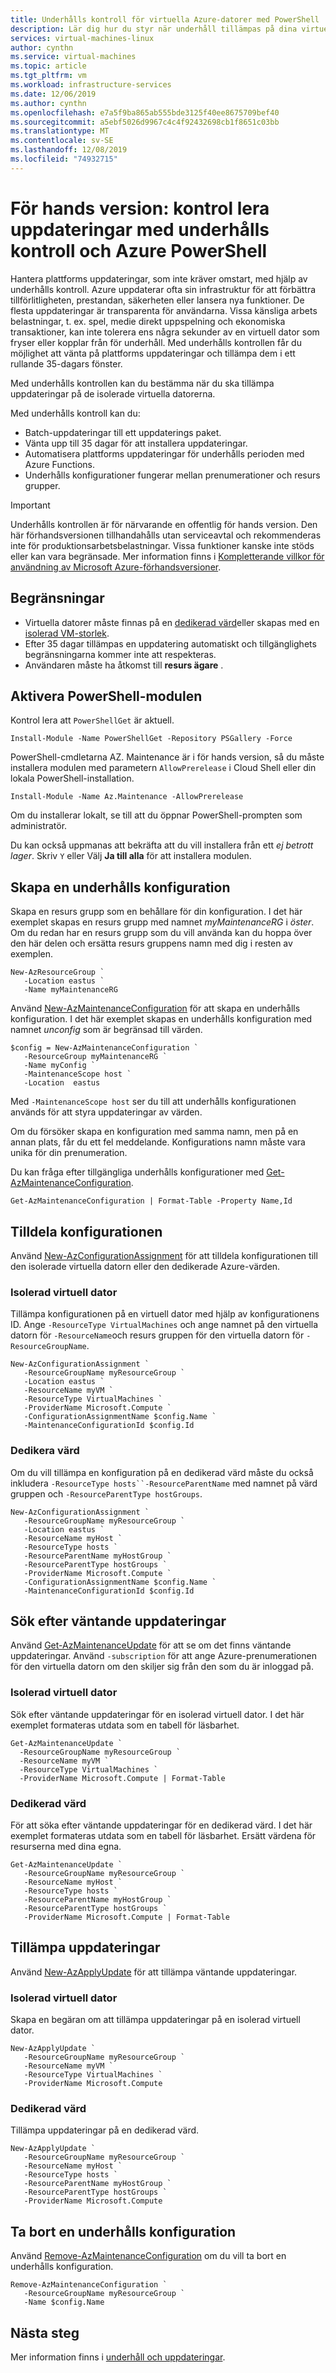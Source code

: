 ```yaml
---
title: Underhålls kontroll för virtuella Azure-datorer med PowerShell
description: Lär dig hur du styr när underhåll tillämpas på dina virtuella Azure-datorer med underhålls kontroll och PowerShell.
services: virtual-machines-linux
author: cynthn
ms.service: virtual-machines
ms.topic: article
ms.tgt_pltfrm: vm
ms.workload: infrastructure-services
ms.date: 12/06/2019
ms.author: cynthn
ms.openlocfilehash: e7a5f9ba865ab555bde3125f40ee8675709bef40
ms.sourcegitcommit: a5ebf5026d9967c4c4f92432698cb1f8651c03bb
ms.translationtype: MT
ms.contentlocale: sv-SE
ms.lasthandoff: 12/08/2019
ms.locfileid: "74932715"
---
```

# <a name="preview-control-updates-with-maintenance-control-and-azure-powershell"></a>För hands version: kontrol lera uppdateringar med underhålls kontroll och Azure PowerShell

Hantera plattforms uppdateringar, som inte kräver omstart, med hjälp av underhålls kontroll. Azure uppdaterar ofta sin infrastruktur för att förbättra tillförlitligheten, prestandan, säkerheten eller lansera nya funktioner. De flesta uppdateringar är transparenta för användarna. Vissa känsliga arbets belastningar, t. ex. spel, medie direkt uppspelning och ekonomiska transaktioner, kan inte tolerera ens några sekunder av en virtuell dator som fryser eller kopplar från för underhåll. Med underhålls kontrollen får du möjlighet att vänta på plattforms uppdateringar och tillämpa dem i ett rullande 35-dagars fönster. 

Med underhålls kontrollen kan du bestämma när du ska tillämpa uppdateringar på de isolerade virtuella datorerna.

Med underhålls kontroll kan du:
- Batch-uppdateringar till ett uppdaterings paket.
- Vänta upp till 35 dagar för att installera uppdateringar. 
- Automatisera plattforms uppdateringar för underhålls perioden med Azure Functions.
- Underhålls konfigurationer fungerar mellan prenumerationer och resurs grupper. 

> [!IMPORTANT]
> Underhålls kontrollen är för närvarande en offentlig för hands version.
> Den här förhandsversionen tillhandahålls utan serviceavtal och rekommenderas inte för produktionsarbetsbelastningar. Vissa funktioner kanske inte stöds eller kan vara begränsade. Mer information finns i [Kompletterande villkor för användning av Microsoft Azure-förhandsversioner](https://azure.microsoft.com/support/legal/preview-supplemental-terms/).
> 

## <a name="limitations"></a>Begränsningar

- Virtuella datorer måste finnas på en [dedikerad värd](./linux/dedicated-hosts.md)eller skapas med en [isolerad VM-storlek](./linux/isolation.md).
- Efter 35 dagar tillämpas en uppdatering automatiskt och tillgänglighets begränsningarna kommer inte att respekteras.
- Användaren måste ha åtkomst till **resurs ägare** .


## <a name="enable-the-powershell-module"></a>Aktivera PowerShell-modulen

Kontrol lera att `PowerShellGet` är aktuell.

```azurepowershell-interactive
Install-Module -Name PowerShellGet -Repository PSGallery -Force
```

PowerShell-cmdletarna AZ. Maintenance är i för hands version, så du måste installera modulen med parametern `AllowPrerelease` i Cloud Shell eller din lokala PowerShell-installation.   

```azurepowershell-interactive
Install-Module -Name Az.Maintenance -AllowPrerelease
```

Om du installerar lokalt, se till att du öppnar PowerShell-prompten som administratör.

Du kan också uppmanas att bekräfta att du vill installera från ett *ej betrott lager*. Skriv `Y` eller Välj **Ja till alla** för att installera modulen.



## <a name="create-a-maintenance-configuration"></a>Skapa en underhålls konfiguration

Skapa en resurs grupp som en behållare för din konfiguration. I det här exemplet skapas en resurs grupp med namnet *myMaintenanceRG* i *öster*. Om du redan har en resurs grupp som du vill använda kan du hoppa över den här delen och ersätta resurs gruppens namn med dig i resten av exemplen.

```azurepowershell-interactive
New-AzResourceGroup `
   -Location eastus `
   -Name myMaintenanceRG
```

Använd [New-AzMaintenanceConfiguration](https://docs.microsoft.com/powershell/module/az.maintenance/new-azmaintenanceconfiguration) för att skapa en underhålls konfiguration. I det här exemplet skapas en underhålls konfiguration med namnet *unconfig* som är begränsad till värden. 

```azurepowershell-interactive
$config = New-AzMaintenanceConfiguration `
   -ResourceGroup myMaintenanceRG `
   -Name myConfig `
   -MaintenanceScope host `
   -Location  eastus
```

Med `-MaintenanceScope host` ser du till att underhålls konfigurationen används för att styra uppdateringar av värden.

Om du försöker skapa en konfiguration med samma namn, men på en annan plats, får du ett fel meddelande. Konfigurations namn måste vara unika för din prenumeration.

Du kan fråga efter tillgängliga underhålls konfigurationer med [Get-AzMaintenanceConfiguration](https://docs.microsoft.com/powershell/module/az.maintenance/get-azmaintenanceconfiguration).

```azurepowershell-interactive
Get-AzMaintenanceConfiguration | Format-Table -Property Name,Id
```

## <a name="assign-the-configuration"></a>Tilldela konfigurationen

Använd [New-AzConfigurationAssignment](https://docs.microsoft.com/powershell/module/az.maintenance/new-azconfigurationassignment) för att tilldela konfigurationen till den isolerade virtuella datorn eller den dedikerade Azure-värden.

### <a name="isolated-vm"></a>Isolerad virtuell dator

Tillämpa konfigurationen på en virtuell dator med hjälp av konfigurationens ID. Ange `-ResourceType VirtualMachines` och ange namnet på den virtuella datorn för `-ResourceName`och resurs gruppen för den virtuella datorn för `-ResourceGroupName`. 

```azurepowershell-interactive
New-AzConfigurationAssignment `
   -ResourceGroupName myResourceGroup `
   -Location eastus `
   -ResourceName myVM `
   -ResourceType VirtualMachines `
   -ProviderName Microsoft.Compute `
   -ConfigurationAssignmentName $config.Name `
   -MaintenanceConfigurationId $config.Id
```

### <a name="dedicate-host"></a>Dedikera värd

Om du vill tillämpa en konfiguration på en dedikerad värd måste du också inkludera `-ResourceType hosts``-ResourceParentName` med namnet på värd gruppen och `-ResourceParentType hostGroups`. 


```azurepowershell-interactive
New-AzConfigurationAssignment `
   -ResourceGroupName myResourceGroup `
   -Location eastus `
   -ResourceName myHost `
   -ResourceType hosts `
   -ResourceParentName myHostGroup `
   -ResourceParentType hostGroups `
   -ProviderName Microsoft.Compute `
   -ConfigurationAssignmentName $config.Name `
   -MaintenanceConfigurationId $config.Id
```

## <a name="check-for-pending-updates"></a>Sök efter väntande uppdateringar

Använd [Get-AzMaintenanceUpdate](https://docs.microsoft.com/powershell/module/az.maintenance/get-azmaintenanceupdate) för att se om det finns väntande uppdateringar. Använd `-subscription` för att ange Azure-prenumerationen för den virtuella datorn om den skiljer sig från den som du är inloggad på. 

### <a name="isolated-vm"></a>Isolerad virtuell dator

Sök efter väntande uppdateringar för en isolerad virtuell dator. I det här exemplet formateras utdata som en tabell för läsbarhet.

```azurepowershell-interactive
Get-AzMaintenanceUpdate `
  -ResourceGroupName myResourceGroup `
  -ResourceName myVM `
  -ResourceType VirtualMachines `
  -ProviderName Microsoft.Compute | Format-Table
```

### <a name="dedicated-host"></a>Dedikerad värd

För att söka efter väntande uppdateringar för en dedikerad värd. I det här exemplet formateras utdata som en tabell för läsbarhet. Ersätt värdena för resurserna med dina egna.

```azurepowershell-interactive
Get-AzMaintenanceUpdate `
   -ResourceGroupName myResourceGroup `
   -ResourceName myHost `
   -ResourceType hosts `
   -ResourceParentName myHostGroup `
   -ResourceParentType hostGroups `
   -ProviderName Microsoft.Compute | Format-Table
```

## <a name="apply-updates"></a>Tillämpa uppdateringar

Använd [New-AzApplyUpdate](https://docs.microsoft.com/powershell/module/az.maintenance/new-azapplyupdate) för att tillämpa väntande uppdateringar.

### <a name="isolated-vm"></a>Isolerad virtuell dator

Skapa en begäran om att tillämpa uppdateringar på en isolerad virtuell dator.

```azurepowershell-interactive
New-AzApplyUpdate `
   -ResourceGroupName myResourceGroup `
   -ResourceName myVM `
   -ResourceType VirtualMachines `
   -ProviderName Microsoft.Compute
```

### <a name="dedicated-host"></a>Dedikerad värd

Tillämpa uppdateringar på en dedikerad värd.

```azurepowershell-interactive
New-AzApplyUpdate `
   -ResourceGroupName myResourceGroup `
   -ResourceName myHost `
   -ResourceType hosts `
   -ResourceParentName myHostGroup `
   -ResourceParentType hostGroups `
   -ProviderName Microsoft.Compute
```

## <a name="remove-a-maintenance-configuration"></a>Ta bort en underhålls konfiguration

Använd [Remove-AzMaintenanceConfiguration](https://docs.microsoft.com/powershell/module/az.maintenance/remove-azmaintenanceconfiguration) om du vill ta bort en underhålls konfiguration.

```azurecli-interactive
Remove-AzMaintenanceConfiguration `
   -ResourceGroupName myResourceGroup `
   -Name $config.Name
```

## <a name="next-steps"></a>Nästa steg
Mer information finns i [underhåll och uppdateringar](maintenance-and-updates.md).
